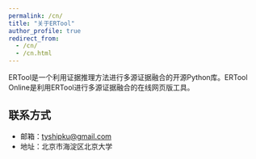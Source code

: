 ```yaml
---
permalink: /cn/
title: "关于ERTool"
author_profile: true
redirect_from: 
  - /cn/
  - /cn.html
---
```

ERTool是一个利用证据推理方法进行多源证据融合的开源Python库。ERTool Online是利用ERTool进行多源证据融合的在线网页版工具。

## 联系方式
* 邮箱：tyshipku@gmail.com
* 地址：北京市海淀区北京大学